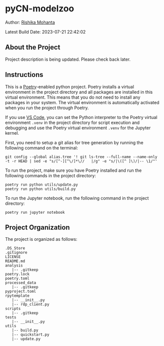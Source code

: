 # pyCN-modelzoo

<!-- badges: start -->
<!-- badges: end -->

Author: [Rishika Mohanta](https://neurorishika.github.io/)

Latest Build Date: 2023-07-21 22:42:02

## About the Project

Project description is being updated. Please check back later.

## Instructions

This is a [Poetry](https://python-poetry.org/)-enabled python project. Poetry installs a virtual environment in the project directory and all packages are installed in this virtual environment. This means that you do not need to install any packages in your system. The virtual environment is automatically activated when you run the project through Poetry. 

If you use [VS Code](https://code.visualstudio.com/), you can set the Python interpreter to the Poetry virtual environment `.venv` in the project directory for script execution and debugging and use the Poetry virtual environment `.venv` for the Jupyter kernel.

First, you need to setup a git alias for tree generation by running the following command on the terminal:

```
git config --global alias.tree '! git ls-tree --full-name --name-only -t -r HEAD | sed -e "s/[^-][^\/]*\//   |/g" -e "s/|\([^ ]\)/|-- \1/"'
```

To run the project, make sure you have Poetry installed and run the following commands in the project directory:

```
poetry run python utils/update.py
poetry run python utils/build.py
```

To run the Jupyter notebook, run the following command in the project directory:

```
poetry run jupyter notebook
```

## Project Organization

The project is organized as follows:
```
.DS_Store
.gitignore
LICENSE
README.md
analysis
   |-- .gitkeep
poetry.lock
poetry.toml
processed_data
   |-- .gitkeep
pyproject.toml
rpytemplate
   |-- __init__.py
   |-- rdp_client.py
scripts
   |-- .gitkeep
tests
   |-- __init__.py
utils
   |-- build.py
   |-- quickstart.py
   |-- update.py
```
